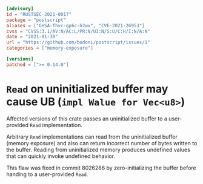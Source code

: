 ```toml
[advisory]
id = "RUSTSEC-2021-0017"
package = "postscript"
aliases = ["GHSA-fhvc-gp6c-h2wx", "CVE-2021-26953"]
cvss = "CVSS:3.1/AV:N/AC:L/PR:N/UI:N/S:U/C:H/I:N/A:N"
date = "2021-01-30"
url = "https://github.com/bodoni/postscript/issues/1"
categories = ["memory-exposure"]

[versions]
patched = [">= 0.14.0"]
```

# `Read` on uninitialized buffer may cause UB (`impl Walue for Vec<u8>`)

Affected versions of this crate passes an uninitialized buffer to a user-provided `Read` implementation.

Arbitrary `Read` implementations can read from the uninitialized buffer (memory exposure) and also can return incorrect number of bytes written to the buffer.
Reading from uninitialized memory produces undefined values that can quickly invoke undefined behavior.

This flaw was fixed in commit 8026286 by zero-initializing the buffer before handing to a user-provided `Read`.
